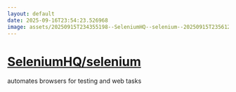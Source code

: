 ```yaml
---
layout: default
date: 2025-09-16T23:54:23.526968
image: assets/20250915T234355198--SeleniumHQ--selenium--20250915T235612685--cropped.png
---
```


# [SeleniumHQ/selenium](https://github.com/SeleniumHQ/selenium)

automates browsers for testing and web tasks
